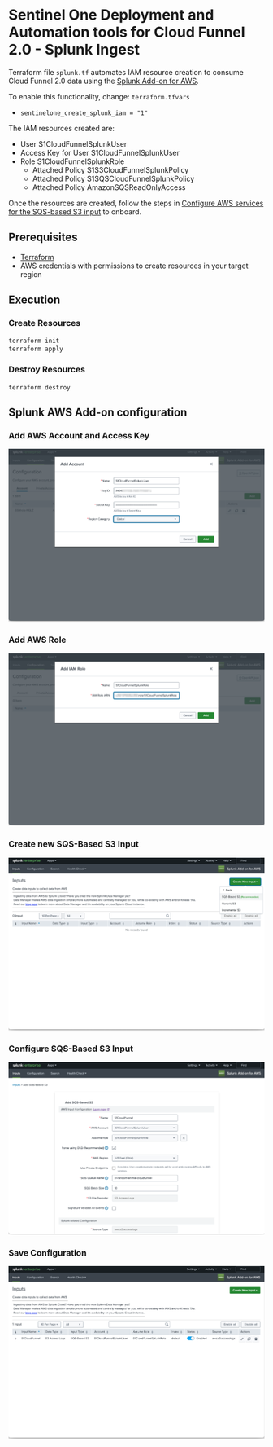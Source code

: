 # Sentinel One Deployment and Automation tools for Cloud Funnel 2.0 - Splunk Ingest

Terraform file `splunk.tf` automates IAM resource creation to consume Cloud Funnel 2.0 data using the [Splunk Add-on for AWS](https://splunkbase.splunk.com/app/1876).

To enable this functionality, change:
`terraform.tfvars`

* `sentinelone_create_splunk_iam = "1"`

The IAM resources created are:

* User S1CloudFunnelSplunkUser
* Access Key for User S1CloudFunnelSplunkUser
* Role S1CloudFunnelSplunkRole
  * Attached Policy S1S3CloudFunnelSplunkPolicy
  * Attached Policy S1SQSCloudFunnelSplunkPolicy
  * Attached Policy AmazonSQSReadOnlyAccess

Once the resources are created, follow the steps in [Configure AWS services for the SQS-based S3 input](https://docs.splunk.com/Documentation/AddOns/released/AWS/SQS-basedS3) to onboard.

## Prerequisites

* [Terraform](https://developer.hashicorp.com/terraform/tutorials/aws-get-started/install-cli)
* AWS credentials with permissions to create resources in your target region

## Execution

### Create Resources

```
terraform init
terraform apply
```

### Destroy Resources

```
terraform destroy
```

## Splunk AWS Add-on configuration

### Add AWS Account and Access Key

![Add Account](./images/01_Splunk_Add_Account.png)

### Add AWS Role

![Add Role](./images/02_Splunk_Add_Role.png)

### Create new SQS-Based S3 Input

![Create Input](./images/03_Splunk_Add_S3_Menu.png)

### Configure SQS-Based S3 Input

![Configure Input](./images/04_Splunk_Add_S3_Input.png)

### Save Configuration

![Save Configuration](./images/05_Splunk_Configured.png)

